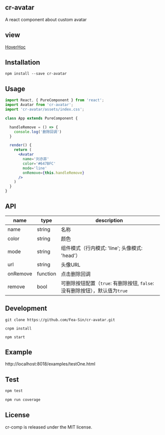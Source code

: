 ## cr-avatar

A react component about custom avatar

## view
[HoverHoc](./HoverHoc.md)

## Installation

```
npm install --save cr-avatar
```

## Usage

```jsx
import React, { PureComponent } from 'react';
import Avatar from 'cr-avatar';
import 'cr-avatar/assets/index.css';

class App extends PureComponent {

  handleRemove = () => {
    console.log('删除回调')
  }

  render() {
    return (
      <Avatar
        name='刘亦菲'
        color='#647BFC'
        mode='line'
        onRemove={this.handleRemove}       
      />
    )
  }
}
```

## API
name | type | description
-----|------|------------
name | string| 名称
color | string | 颜色
mode | string | 组件模式（行内模式: 'line'; 头像模式: 'head'）
url | string | 头像URL
onRemove| function | 点击删除回调
remove | bool | 可删除按钮配置（`true`: 有删除按钮, `false`: 没有删除按钮），默认值为`true`

## Development
```
git clone https://github.com/Fea-Sin/cr-avatar.git

cnpm install

npm start
```

## Example

http://localhost:8018/examples/testOne.html

## Test
  ```js
  npm test
  
  npm run coverage
  ```



## License

cr-comp is released under the MIT license.
